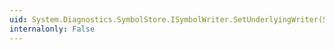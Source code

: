 ```yaml
---
uid: System.Diagnostics.SymbolStore.ISymbolWriter.SetUnderlyingWriter(System.IntPtr)
internalonly: False
---
```

